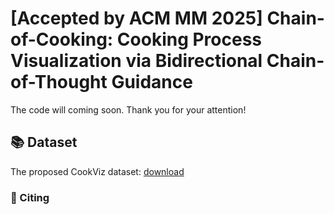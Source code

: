 # [Accepted by ACM MM 2025] Chain-of-Cooking: Cooking Process Visualization via Bidirectional Chain-of-Thought Guidance

The code will coming soon. Thank you for your attention!

## 📚 Dataset
The proposed CookViz dataset: [download](https://drive.google.com/file/d/1uWmt4dnxGiAYlqkMtzqdbCZZamVEgrai/view?usp=drive_link)


### 📝 Citing

